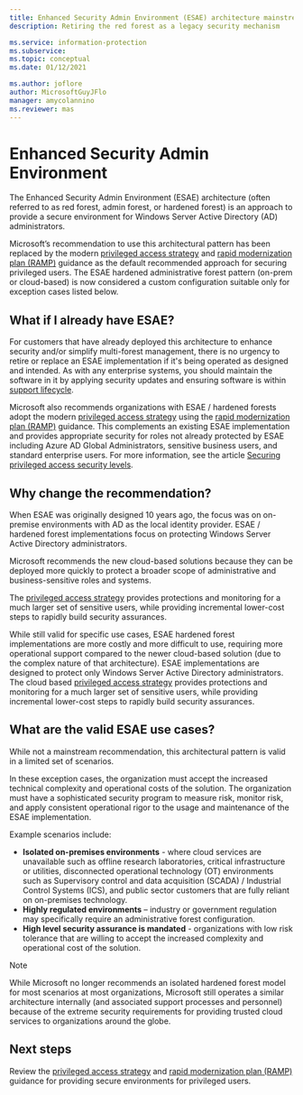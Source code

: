 ```yaml
---
title: Enhanced Security Admin Environment (ESAE) architecture mainstream retirement
description: Retiring the red forest as a legacy security mechanism

ms.service: information-protection
ms.subservice: 
ms.topic: conceptual
ms.date: 01/12/2021

ms.author: joflore
author: MicrosoftGuyJFlo
manager: amycolannino
ms.reviewer: mas
---
```

# Enhanced Security Admin Environment

The Enhanced Security Admin Environment (ESAE) architecture (often referred to as red forest, admin forest, or hardened forest) is an approach to provide a secure environment for Windows Server Active Directory (AD) administrators.

Microsoft’s recommendation to use this architectural pattern has been replaced by the modern [privileged access strategy](privileged-access-strategy.md) and [rapid modernization plan (RAMP)](security-rapid-modernization-plan.md) guidance as the default recommended approach for securing privileged users. The ESAE hardened administrative forest pattern (on-prem or cloud-based) is now considered a custom configuration suitable only for exception cases listed below.

## What if I already have ESAE?

For customers that have already deployed this architecture to enhance security and/or simplify multi-forest management, there is no urgency to retire or replace an ESAE implementation if it's being operated as designed and intended. As with any enterprise systems, you should maintain the software in it by applying security updates and ensuring software is within [support lifecycle](/lifecycle/).

Microsoft also recommends organizations with ESAE / hardened forests adopt the modern [privileged access strategy](privileged-access-strategy.md) using the [rapid modernization plan (RAMP)](security-rapid-modernization-plan.md) guidance. This complements an existing ESAE implementation and provides appropriate security for roles not already protected by ESAE including Azure AD Global Administrators, sensitive business users, and standard enterprise users. For more information, see the article [Securing privileged access security levels](privileged-access-security-levels.md).

## Why change the recommendation?

When ESAE was originally designed 10 years ago, the focus was on on-premise environments with AD as the local identity provider. ESAE / hardened forest implementations focus on protecting Windows Server Active Directory administrators.

Microsoft recommends the new cloud-based solutions because they can be deployed more quickly to protect a broader scope of administrative and business-sensitive roles and systems.

The [privileged access strategy](privileged-access-strategy.md) provides protections and monitoring for a much larger set of sensitive users, while providing incremental lower-cost steps to rapidly build security assurances.

While still valid for specific use cases, ESAE hardened forest implementations are more costly and more difficult to use, requiring more operational support compared to the newer cloud-based solution (due to the complex nature of that architecture). ESAE implementations are designed to protect only Windows Server Active Directory administrators. The cloud based [privileged access strategy](privileged-access-strategy.md) provides protections and monitoring for a much larger set of sensitive users, while providing incremental lower-cost steps to rapidly build security assurances.

## What are the valid ESAE use cases?

While not a mainstream recommendation, this architectural pattern is valid in a limited set of scenarios.

In these exception cases, the organization must accept the increased technical complexity and operational costs of the solution. The organization must have a sophisticated security program to measure risk, monitor risk, and apply consistent operational rigor to the usage and maintenance of the ESAE implementation.

Example scenarios include:

- **Isolated on-premises environments** - where cloud services are unavailable such as offline research laboratories, critical infrastructure or utilities, disconnected operational technology (OT) environments such as Supervisory control and data acquisition (SCADA) / Industrial Control Systems (ICS), and public sector customers that are fully reliant on on-premises technology.
- **Highly regulated environments** – industry or government regulation may specifically require an administrative forest configuration.
- **High level security assurance is mandated** - organizations with low risk tolerance that are willing to accept the increased complexity and operational cost of the solution.

> [!NOTE]
> While Microsoft no longer recommends an isolated hardened forest model for most scenarios at most organizations, Microsoft still operates a similar architecture internally (and associated support processes and personnel) because of the extreme security requirements for providing trusted cloud services to organizations around the globe.

## Next steps

Review the [privileged access strategy](privileged-access-strategy.md) and [rapid modernization plan (RAMP)](security-rapid-modernization-plan.md) guidance for providing secure environments for privileged users.
